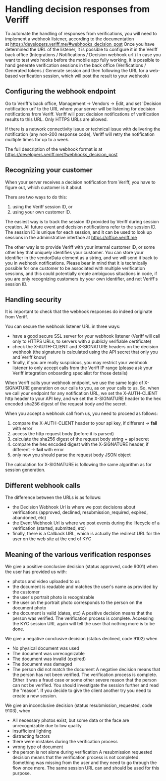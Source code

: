 # Handling decision responses from Veriff


To automate the handling of responses from verifications, you will need to implement a webhook listener, according to the documentation at https://developers.veriff.me/#webhooks_decision_post
Once you have determined the URL of the listener, it is possible to configure it in the Veriff back office (Integrations / Notifications / Decision webhook url )
In case you want to test web hooks before the mobile app fully working, it is possible to hand generate verification sessions in the back office (Verifications / Generated tokens / Generate session and then following the URL for a web-based verification session, which will post the result to your webhook)


## Configuring the webhook endpoint

Go to Veriff's back office, Management -> Vendors -> Edit, and set 'Decision notification url' to the URL where your server will be listening for decision notifications from Veriff.  Veriff will post decision notifications of verification results to this URL.  Only HTTPS URLs are allowed.

If there is a network connectivity issue or technical issue with delivering the notification (any non-200 response code), Veriff will retry the notification multiple times for up to a week.  

The full description of the webhook format is at https://developers.veriff.me/#webhooks_decision_post

## Recognizing your customer

When your server receives a decision notification from Veriff, you have to figure out, which customer is it about.

There are two ways to do this:
  1) using the Veriff session ID, or
  2) using your own customer ID.

The easiest way is to track the session ID provided by Veriff during session creation.  All future event and decision notifications refer to the session ID.  The session ID is unique for each session, and it can be used to look up sessions in the administrative interface at https://office.veriff.me

The other way is to provide Veriff with your internal customer ID, or some other key that uniquely identifies your customer.  You can store your identifier in the vendorData element as a string, and we will send it back to you in webhook notifications.  Please bear in mind that it is technically possible for one customer to be associated with multiple verification sessions, and this could potentially create ambiguous situations in code, if you are only recognizing customers by your own identifier, and not Veriff's session ID.

## Handling security

It is important to check that the webhook responses do indeed originate from Veriff.

You can secure the webhook listener URL in three ways:
- have a good secure SSL server for your webhook listener (Veriff will call only to HTTPS URLs, to servers with a publicly verifiable certificate)
- check the X-AUTH-CLIENT and X-SIGNATURE headers on the decision webhook (the signature is calculated using the API secret that only you and Veriff know)
- finally, if you are really suspicious, you may restrict your webhook listener to only accept calls from the Veriff IP range (please ask your Veriff integration onboarding specialist for those details)


When Veriff calls your webhook endpoint, we use the same logic of X-SIGNATURE generation on our calls to you, as on your calls to us.  So, when we call your endpoint for any notification URL, we set the X-AUTH-CLIENT http header to your API key, and we set the X-SIGNATURE header to the hex encoded sha256 digest of the request body and the secret.

When you accept a webhook call from us, you need to proceed as follows:
1) compare the X-AUTH-CLIENT header to your api key, if different -> **fail** with error 
2) access the http request body (before it is parsed)
3) calculate the sha256 digest of the request body string + api secret
4) compare the hex encoded digest with the X-SIGNATURE header, if different -> **fail** with error
5) only now you should parse the request body JSON object

The calculation for X-SIGNATURE is following the same algorithm as for session generation.


## Different webhook calls

The difference between the URLs is as follows:
- the Decision Webhook Url is where we post decisions about verifications (approved, declined, resubmission_required, expired, abandoned, etc)
- the Event Webhook Url is where we post events during the lifecycle of a verification (started, submitted, etc)
- finally, there is a Callback URL, which is actually the redirect URL for the user on the web site at the end of KYC


## Meaning of the various verification responses

We give a positive conclusive decision (status approved, code 9001)  when the user has provided us with:
- photos and video uploaded to us
- the document is readable and matches the user's name as provided by the customer
- the user's portrait photo is recognizable
- the user on the portrait photo corresponds to the person on the document photo
- the document is valid (dates, etc)
A positive decision means that the person was verified. The verification process is complete. Accessing the KYC session URL again will tell the user that nothing more is to be done.

We give a negative conclusive decision (status declined, code 9102) when
- No physical document was used
- The document was unrecognizable
- The document was invalid (expired)
- The document was damaged
- The person did not match the document
 A negative decision means that the person has not been verified. The verification process is complete. Either it was a fraud case or some other severe reason that the person can not be verified. You should investigate the session further and read the "reason". If you decide to give the client another try you need to create a new session.

We give an inconclusive decision (status resubmission_requested, code 9103), when
- All necessary photos exist, but some data or the face are unrecognizable due to low quality
- insufficient lighting
- distracting factors
- there were mistakes during the verification process
- wrong type of document
- the person is not alone during verification
A resubmission requested decision means that the verification process is not completed. Something was missing from the user and they need to go through the flow once more. The same session URL can and should be used for this purpose.

